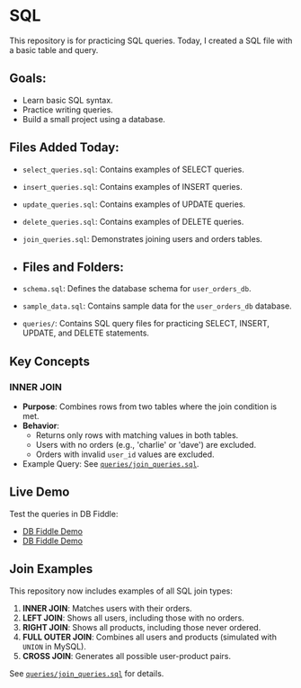 # SQL
This repository is for practicing SQL queries. Today, I created a SQL file with a basic table and query.

## Goals:
- Learn basic SQL syntax.
- Practice writing queries.
- Build a small project using a database.

## Files Added Today:
- `select_queries.sql`: Contains examples of SELECT queries.
- `insert_queries.sql`: Contains examples of INSERT queries.
- `update_queries.sql`: Contains examples of UPDATE queries.
- `delete_queries.sql`: Contains examples of DELETE queries.
- `join_queries.sql`: Demonstrates joining users and orders tables.

- ## Files and Folders:
- `schema.sql`: Defines the database schema for `user_orders_db`.
- `sample_data.sql`: Contains sample data for the `user_orders_db` database.
- `queries/`: Contains SQL query files for practicing SELECT, INSERT, UPDATE, and DELETE statements.

## Key Concepts

### INNER JOIN
- **Purpose**: Combines rows from two tables where the join condition is met.
- **Behavior**:
  - Returns only rows with matching values in both tables.
  - Users with no orders (e.g., 'charlie' or 'dave') are excluded.
  - Orders with invalid `user_id` values are excluded.
- Example Query: See [`queries/join_queries.sql`](queries/join_queries.sql).

## Live Demo
Test the queries in DB Fiddle:  
- [DB Fiddle Demo](https://www.db-fiddle.com/f/w8Xr3qnK698GUitwZ7hHZN/1)
- [DB Fiddle Demo](https://www.db-fiddle.com/f/w8Xr3qnK698GUitwZ7hHZN/2)

## Join Examples
This repository now includes examples of all SQL join types:
1. **INNER JOIN**: Matches users with their orders.
2. **LEFT JOIN**: Shows all users, including those with no orders.
3. **RIGHT JOIN**: Shows all products, including those never ordered.
4. **FULL OUTER JOIN**: Combines all users and products (simulated with `UNION` in MySQL).
5. **CROSS JOIN**: Generates all possible user-product pairs.

See [`queries/join_queries.sql`](queries/join_queries.sql) for details.

